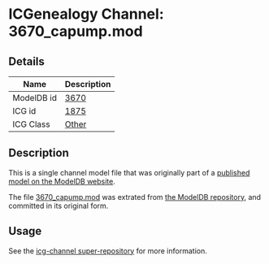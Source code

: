 # ICGenealogy Channel: 3670\_capump.mod

## Details

Name | Description
---- | -----------
ModelDB id | [3670](http://senselab.med.yale.edu/ModelDB/ShowModel.cshtml?model=3670)
ICG id | [1875](http://icg.neurotheory.ox.ac.uk/channels/other/1875)
ICG Class | [Other](http://icg.neurotheory.ox.ac.uk/channels/other)

## Description

This is a single channel model file that was originally part of a [published model on the ModelDB website](http://senselab.med.yale.edu/mModelDB/ShowModel.cshtml?model=3670).

The file [3670\_capump.mod](3670_capump.mod) was extrated from [the ModelDB repository](http://senselab.med.yale.edu/ModelDB/ShowModel.cshtml?model=3670), and committed in its original form.

## Usage

See the [icg-channel super-repository](https://github.com/icgenealogy/icg-channels) for more information.